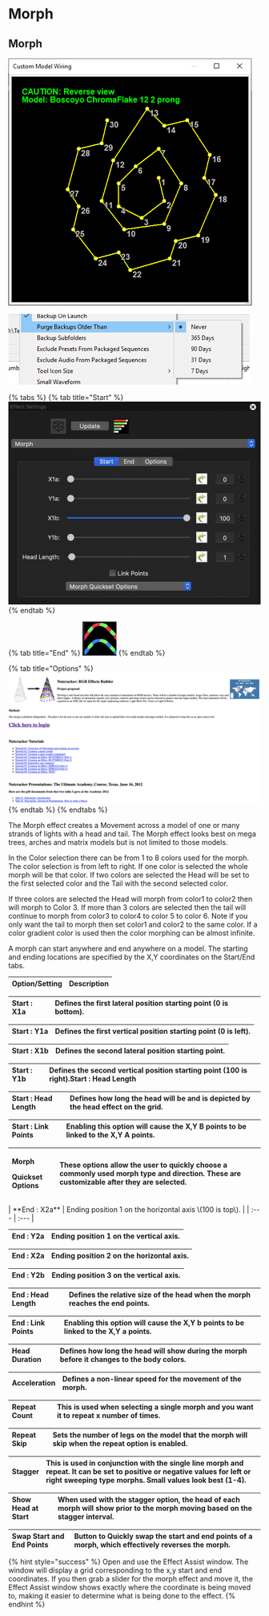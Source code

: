 # Morph

## Morph

![Icon](../../.gitbook/assets/image%20%28411%29.png)

![Sequencer Grid](../../.gitbook/assets/image%20%2889%29.png)

{% tabs %}
{% tab title="Start" %}
![](../../.gitbook/assets/image-756.png)
{% endtab %}

{% tab title="End" %}
![](../../.gitbook/assets/image%20%28580%29.png)
{% endtab %}

{% tab title="Options" %}
![](../../.gitbook/assets/image%20%28477%29.png)
{% endtab %}
{% endtabs %}

The Morph effect creates a Movement across a model of one or many strands of lights with a head and tail. The Morph effect looks best on mega trees, arches and matrix models but is not limited to those models.

In the Color selection there can be from 1 to 8 colors used for the morph. The color selection is from left to right. If one color is selected the whole morph will be that color. If two colors are selected the Head will be set to the first selected color and the Tail with the second selected color.

If three colors are selected the Head will morph from color1 to color2 then will morph to Color 3. If more than 3 colors are selected then the tail will continue to morph from color3 to color4 to color 5 to color 6. Note if you only want the tail to morph then set color1 and color2 to the same color. If a color gradient color is used then the color morphing can be almost infinite.

A morph can start anywhere and end anywhere on a model. The starting and ending locations are specified by the X,Y coordinates on the Start/End tabs.

| Option/Setting | Description |
| :--- | :--- |


| **Start : X1a** | Defines the first lateral position starting point \(0 is bottom\). |
| :--- | :--- |


| **Start : Y1a** | Defines the first vertical position starting point \(0 is left\). |
| :--- | :--- |


| **Start : X1b** | Defines the second lateral position starting point. |
| :--- | :--- |


| **Start : Y1b** | Defines the second vertical position starting point \(100 is right\).Start : Head Length |
| :--- | :--- |


| **Start : Head Length** | Defines how long the head will be and is depicted by the head effect on the grid. |
| :--- | :--- |


| **Start : Link Points** | Enabling this option will cause the X,Y B points to be linked to the X,Y A points. |
| :--- | :--- |


<table>
  <thead>
    <tr>
      <th style="text-align:left">
        <p><b>Morph</b>
        </p>
        <p><b>Quickset Options</b>
        </p>
      </th>
      <th style="text-align:left">These options allow the user to quickly choose a commonly used morph type
        and direction. These are customizable after they are selected.</th>
    </tr>
  </thead>
  <tbody></tbody>
</table>| **End : X2a** | Ending position 1 on the horizontal axis \(100 is top\). |
| :--- | :--- |


| **End : Y2a** | Ending position 1 on the vertical axis. |
| :--- | :--- |


| **End : X2a** | Ending position 2 on the horizontal axis. |
| :--- | :--- |


| **End : Y2b** | Ending position 3 on the vertical axis. |
| :--- | :--- |


| **End : Head Length** | Defines the relative size of the head when the morph reaches the end points. |
| :--- | :--- |


| **End : Link Points** | Enabling this option will cause the X,Y b points to be linked to the X,Y a points. |
| :--- | :--- |


| **Head Duration** | Defines how long the head will show during the morph before it changes to the body colors. |
| :--- | :--- |


| **Acceleration** | Defines a non-linear speed for the movement of the morph. |
| :--- | :--- |


| **Repeat Count** | This is used when selecting a single morph and you want it to repeat x number of times. |
| :--- | :--- |


| **Repeat Skip** | Sets the number of legs on the model that the morph will skip when the repeat option is enabled. |
| :--- | :--- |


| **Stagger** | This is used in conjunction with the single line morph and repeat. It can be set to positive or negative values for left or right sweeping type morphs. Small values look best \(1-4\). |
| :--- | :--- |


| **Show Head at Start** | When used with the stagger option, the head of each morph will show prior to the morph moving based on the stagger interval. |
| :--- | :--- |


| **Swap Start and End Points** | Button to Quickly swap the start and end points of a morph, which effectively reverses the morph. |
| :--- | :--- |


{% hint style="success" %}
Open and use the Effect Assist window. The window will display a grid corresponding to the x,y start and end coordinates. If you then grab a slider for the morph effect and move it, the Effect Assist window shows exactly where the coordinate is being moved to, making it easier to determine what is being done to the effect.
{% endhint %}

